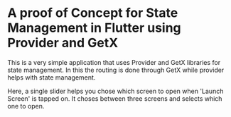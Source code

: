# A proof of Concept for State Management in Flutter using Provider and GetX

This is a very simple application that uses Provider and GetX libraries for state management.
In this the routing is done through GetX while provider helps with state management.

Here, a single slider helps you chose which screen to open when 'Launch Screen' is tapped on. It choses between three screens and selects which one to open.
